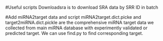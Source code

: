 #Useful scripts
Downloadsra is to download SRA data by SRR ID in batch

#Add miRNA2target data and script
miRNA2target.dict.picke and target2miRNA.dict.pickle are the comprehensive miRNA target data we collected from main miRNA database with experimently validated or predicted target. We can use find.py to find corresponding target.



